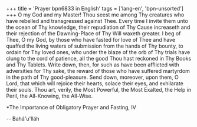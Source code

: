 +++
title = 'Prayer bpn6833 in English'
tags = ['lang-en', 'bpn-unsorted']
+++
O my God and my Master!  Thou seest me among Thy creatures who have rebelled and transgressed against Thee.  Every time I invite them unto the ocean of Thy knowledge, their repudiation of Thy Cause increaseth and their rejection of the Dawning-Place of Thy Will waxeth greater.  I beg of Thee, O my God, by those who have fasted for love of Thee and have quaffed the living waters of submission from the hands of Thy bounty, to ordain for Thy loved ones, who under the blaze of the orb of Thy trials have clung to the cord of patience, all the good Thou hast reckoned in Thy Books and Thy Tablets.  Write down, then, for such as have been afflicted with adversities for Thy sake, the reward of those who have suffered martyrdom in the path of Thy good-pleasure.  Send down, moreover, upon them, O Lord, that which will rejoice their hearts, solace their eyes, and exhilarate their souls.  Thou art, verily, the Most Powerful, the Most Exalted, the Help in Peril, the All-Knowing, the All-Wise.


*The Importance of Obligatory Prayer and Fasting, IV

-- Bahá'u'lláh
